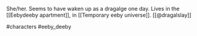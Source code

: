 She/her. Seems to have waken up as a dragalge one day. Lives in the [[Eebydeeby apartment]], in [[Temporary eeby universe]]. [[@dragalslay]]

#characters #eeby_deeby 